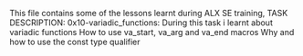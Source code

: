 This file contains some of the lessons learnt during ALX SE training,
TASK DESCRIPTION:
0x10-variadic_functions: During this task i learnt about  variadic functions
How to use va_start, va_arg and va_end macros
Why and how to use the const type qualifier
